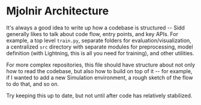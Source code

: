 # Mjolnir Architecture

It's always a good idea to write up how a codebase is structured -- Sidd generally likes to talk about code flow,
entry points, and key APIs. For example, a top level `train.py`, separate folders for evaluation/visualization, a
centralized `src` directory with separate modules for preprocessing, model definition (with Lightning, this is all
you need for training), and other utilities.

For more complex repositories, this file should have structure about not only how to read the codebase, but also how
to build on top of it -- for example, if I wanted to add a new Simulation environment, a rough sketch of the flow to
do that, and so on.

Try keeping this up to date, but not until after code has relatively stabilized. 
